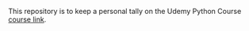 This repository is to keep a personal tally on the Udemy Python Course [course link](https://www.udemy.com/course/100-days-of-python/).
